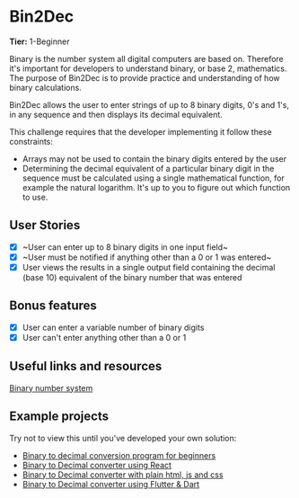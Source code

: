 # Bin2Dec

**Tier:** 1-Beginner

Binary is the number system all digital computers are based on.
Therefore it's important for developers to understand binary, or base 2,
mathematics. The purpose of Bin2Dec is to provide practice and
understanding of how binary calculations.

Bin2Dec allows the user to enter strings of up to 8 binary digits, 0's
and 1's, in any sequence and then displays its decimal equivalent.

This challenge requires that the developer implementing it follow these
constraints:

-   Arrays may not be used to contain the binary digits entered by the user
-   Determining the decimal equivalent of a particular binary digit in the
    sequence must be calculated using a single mathematical function, for
    example the natural logarithm. It's up to you to figure out which function
    to use.

## User Stories

-   [x] ~User can enter up to 8 binary digits in one input field~
-   [x] ~User must be notified if anything other than a 0 or 1 was entered~
-   [x] User views the results in a single output field containing the decimal (base 10) equivalent of the binary number that was entered

## Bonus features

-   [x] User can enter a variable number of binary digits
-   [x] User can't enter anything other than a 0 or 1

## Useful links and resources

[Binary number system](https://en.wikipedia.org/wiki/Binary_number)

## Example projects

Try not to view this until you've developed your own solution:

-   [Binary to decimal conversion program for beginners](https://www.youtube.com/watch?v=YMIALQE26KQ)
-   [Binary to Decimal converter using React](https://github.com/email2vimalraj/Bin2Dec)
-   [Binary to Decimal converter with plain html, js and css](https://grfreire.github.io/Bin2Dec/)
-   [Binary to Decimal converter using Flutter & Dart](https://github.com/israelss/AppIdeasCollection/tree/master/Tier1/Bin2Dec)
